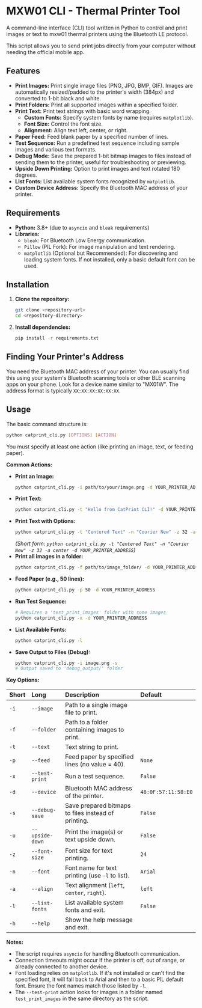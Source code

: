# MXW01 CLI - Thermal Printer Tool

A command-line interface (CLI) tool written in Python to control and print images or text to mxw01 thermal printers using the Bluetooth LE protocol.

This script allows you to send print jobs directly from your computer without needing the official mobile app.

## Features

*   **Print Images:** Print single image files (PNG, JPG, BMP, GIF). Images are automatically resized/padded to the printer's width (384px) and converted to 1-bit black and white.
*   **Print Folders:** Print all supported images within a specified folder.
*   **Print Text:** Print text strings with basic word wrapping.
    *   **Custom Fonts:** Specify system fonts by name (requires `matplotlib`).
    *   **Font Size:** Control the font size.
    *   **Alignment:** Align text left, center, or right.
*   **Paper Feed:** Feed blank paper by a specified number of lines.
*   **Test Sequence:** Run a predefined test sequence including sample images and various text formats.
*   **Debug Mode:** Save the prepared 1-bit bitmap images to files instead of sending them to the printer, useful for troubleshooting or previewing.
*   **Upside Down Printing:** Option to print images and text rotated 180 degrees.
*   **List Fonts:** List available system fonts recognized by `matplotlib`.
*   **Custom Device Address:** Specify the Bluetooth MAC address of your printer.

## Requirements

*   **Python:** 3.8+ (due to `asyncio` and `bleak` requirements)
*   **Libraries:**
    *   `bleak`: For Bluetooth Low Energy communication.
    *   `Pillow` (PIL Fork): For image manipulation and text rendering.
    *   `matplotlib` (Optional but Recommended): For discovering and loading system fonts. If not installed, only a basic default font can be used.

## Installation

1.  **Clone the repository:**
    ```bash
    git clone <repository-url>
    cd <repository-directory>
    ```
2.  **Install dependencies:**
    ```bash
    pip install -r requirements.txt
    ```

## Finding Your Printer's Address

You need the Bluetooth MAC address of your printer. You can usually find this using your system's Bluetooth scanning tools or other BLE scanning apps on your phone. Look for a device name similar to "MX01W". The address format is typically `XX:XX:XX:XX:XX:XX`.



## Usage

The basic command structure is:

```bash
python catprint_cli.py [OPTIONS] [ACTION]
```

You must specify at least one action (like printing an image, text, or feeding paper).

**Common Actions:**

*   **Print an Image:**
    ```bash
    python catprint_cli.py -i path/to/your/image.png -d YOUR_PRINTER_ADDRESS
    ```
*   **Print Text:**
    ```bash
    python catprint_cli.py -t "Hello from CatPrint CLI!" -d YOUR_PRINTER_ADDRESS
    ```
*   **Print Text with Options:**
    ```bash
    python catprint_cli.py -t "Centered Text" -n "Courier New" -z 32 -a center -d YOUR_PRINTER_ADDRESS
    ```
    *(Short form: `python catprint_cli.py -t "Centered Text" -n "Courier New" -z 32 -a center -d YOUR_PRINTER_ADDRESS`)*
*   **Print all images in a folder:**
    ```bash
    python catprint_cli.py -f path/to/image_folder/ -d YOUR_PRINTER_ADDRESS
    ```
*   **Feed Paper (e.g., 50 lines):**
    ```bash
    python catprint_cli.py -p 50 -d YOUR_PRINTER_ADDRESS
    ```
*   **Run Test Sequence:**
    ```bash
    # Requires a 'test_print_images' folder with some images
    python catprint_cli.py -x -d YOUR_PRINTER_ADDRESS
    ```
*   **List Available Fonts:**
    ```bash
    python catprint_cli.py -l
    ```
*   **Save Output to Files (Debug):**
    ```bash
    python catprint_cli.py -i image.png -s
    # Output saved to 'debug_output/' folder
    ```

**Key Options:**

| Short | Long          | Description                                                    | Default                 |
| :---- | :------------ | :------------------------------------------------------------- | :---------------------- |
| `-i`  | `--image`     | Path to a single image file to print.                        |                         |
| `-f`  | `--folder`    | Path to a folder containing images to print.                 |                         |
| `-t`  | `--text`      | Text string to print.                                          |                         |
| `-p`  | `--feed`      | Feed paper by specified lines (no value = 40).             | `None`                  |
| `-x`  | `--test-print`| Run a test sequence.                                         | `False`                 |
| `-d`  | `--device`    | Bluetooth MAC address of the printer.                        | `48:0F:57:11:58:E0`     |
| `-s`  | `--debug-save`| Save prepared bitmaps to files instead of printing.          | `False`                 |
| `-u`  | `--upside-down`| Print the image(s) or text upside down.                      | `False`                 |
| `-z`  | `--font-size` | Font size for text printing.                                 | `24`                    |
| `-n`  | `--font`      | Font name for text printing (use `-l` to list).              | `Arial`                 |
| `-a`  | `--align`     | Text alignment (`left`, `center`, `right`).                  | `left`                  |
| `-l`  | `--list-fonts`| List available system fonts and exit.                        | `False`                 |
| `-h`  | `--help`      | Show the help message and exit.                              |                         |

**Notes:**

*   The script requires `asyncio` for handling Bluetooth communication.
*   Connection timeouts might occur if the printer is off, out of range, or already connected to another device.
*   Font loading relies on `matplotlib`. If it's not installed or can't find the specified font, it will fall back to Arial and then to a basic PIL default font. Ensure the font names match those listed by `-l`.
*   The `--test-print` action looks for images in a folder named `test_print_images` in the same directory as the script.
